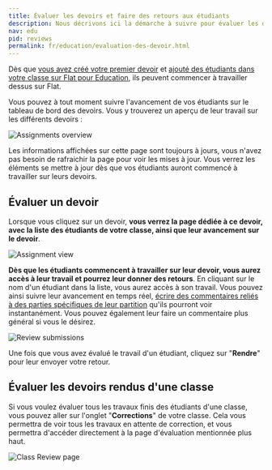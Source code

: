```yaml
---
title: Évaluer les devoirs et faire des retours aux étudiants
description: Nous décrivons ici la démarche à suivre pour évaluer les devoirs de vos étudiants sur Flat pour Education, et leur faire des retours
nav: edu
pid: reviews
permalink: fr/education/evaluation-des-devoir.html
---
```


Dès que [vous avez créé votre premier devoir](/help/fr/education/devoirs-et-activites.html) et [ajouté des étudiants dans votre classe sur Flat pour Education](/help/fr/education/devoirs-et-activites.html), ils peuvent commencer à travailler dessus sur Flat. 

Vous pouvez à tout moment suivre l'avancement de vos étudiants sur le tableau de bord des devoirs. Vous y trouverez un aperçu de leur travail sur les différents devoirs : 

![Assignments overview](/help/assets/img/edu/class-assignments-list-overview.png)

Les informations affichées sur cette page sont toujours à jours, vous n'avez pas besoin de rafraichir la page pour voir les mises à jour. Vous verrez les éléments se mettre à jour dès que vos étudiants auront commencé à travailler sur leurs devoirs. 

## Évaluer un devoir

Lorsque vous cliquez sur un devoir, **vous verrez la page dédiée à ce devoir, avec la liste des étudiants de votre classe, ainsi que leur avancement sur le devoir**.

![Assignment view](/help/assets/img/edu/class-assignments-view-started.png)

**Dès que les étudiants commencent à travailler sur leur devoir, vous aurez accès à leur travail et pourrez leur donner des retours**. En cliquant sur le nom d'un étudiant dans la liste, vous aurez accès à son travail. Vous pouvez ainsi suivre leur avancement en temps réel, [écrire des commentaires reliés à des parties spécifiques de leur partition](/help/en/music-notation-software/inline-comments.html) qu'ils pourront voir instantanément. Vous pouvez également leur faire un commentaire plus général si vous le désirez. 

![Review submissions](/help/assets/img/edu/assignment-review-inline-comment.png)

Une fois que vous avez évalué le travail d'un étudiant, cliquez sur "**Rendre**" pour leur envoyer votre retour. 

## Évaluer les devoirs rendus d'une classe

Si vous voulez évaluer tous les travaux finis des étudiants d'une classe, vous pouvez aller sur l'onglet "**Corrections**" de votre classe. Cela vous permettra de voir tous les travaux en attente de correction, et vous permettra d'accéder directement à la page d'évaluation mentionnée plus haut. 

![Class Review page](/help/assets/img/edu/class-review-list.png)
